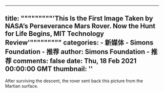 
---
title: """""""""'This Is the First Image Taken by NASA’s Perseverance Mars Rover. Now the Hunt for Life Begins, MIT Technology Review'"""""""""
categories: 
    - 新媒体
    - Simons Foundation - 推荐
author: Simons Foundation - 推荐
comments: false
date: Thu, 18 Feb 2021 00:00:00 GMT
thumbnail: ''
---

<div>   
<p></p><p>After surviving the descent, the rover sent back this picture from the Martian surface.</p>
<p></p>
            
</div>
            